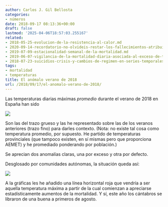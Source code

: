 ```yaml
---
author: Carlos J. Gil Bellosta
categories:
- números
date: 2018-09-17 08:13:36+00:00
draft: false
lastmod: '2025-04-06T18:57:03.255167'
related:
- 2018-05-25-evolucion-de-la-resistencia-al-calor.md
- 2020-09-14-recordatorio-no-olvideis-restar-los-fallecimientos-atribuibles-al-calor-en-la-estimacion-del-efecto-de-la-segunda-ola.md
- 2019-07-09-estacionalidad-semanal-de-la-mortalidad.md
- 2019-06-07-vigilancia-de-la-mortalidad-diaria-asociada-al-exceso-de-temperatura.md
- 2018-07-23-suicidios-crisis-y-cambios-de-regimen-en-series-temporales.md
tags:
- mortalidad
- temperaturas
title: El anómalo verano de 2018
url: /2018/09/17/el-anomalo-verano-de-2018/
---
```


Las temperaturas diarias máximas _promedio_ durante el verano de 2018 en España han sido

![](/wp-uploads/2018/09/temp_2018_nacional.png#center)

Son las del trazo grueso y las he representado sobre las de los veranos anteriores (trazo fino) para darles contexto. (Nota: no existe tal cosa como temperatura promedio, por supuesto. He partido de temperaturas provinciales (que tampoco existen, en sí mismas pero que proporciona AEMET) y he promediado ponderando por población.)

Se aprecian dos anomalías claras, una por exceso y otra por defecto.

Desglosado por comunidades autónomas, la situación queda así:

![](/wp-uploads/2018/09/temp_2018_ccaa.png#center)

A la gráficas les he añadido una línea horizontal roja que vendría a ser aquella temperatura máxima a partir de la cual comienzan a apreciarse estadísticamente aumentos de la mortalidad. Y sí, este año los cántabros se libraron de una buena a primeros de agosto.
